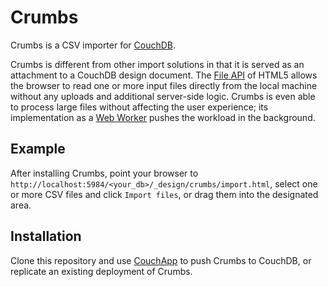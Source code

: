 Crumbs
======

Crumbs is a CSV importer for [CouchDB](http://www.couchdb.org).

Crumbs is different from other import solutions in that it is served as an attachment to a CouchDB design document. The [File API](http://www.w3.org/TR/FileAPI/) of HTML5 allows the browser to read one or more input files directly from the local machine without any uploads and additional server-side logic. Crumbs is even able to process large files without affecting the user experience; its implementation as a [Web Worker](http://www.w3.org/TR/workers/) pushes the workload in the background.


Example
-------

After installing Crumbs, point your browser to `http://localhost:5984/<your_db>/_design/crumbs/import.html`, select one or more CSV files and click `Import files`, or drag them into the designated area.


Installation
------------

Clone this repository and use [CouchApp](http://couchapp.org) to push Crumbs to CouchDB, or replicate an existing deployment of Crumbs.
